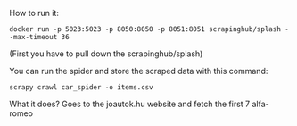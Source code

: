How to run it:
```
docker run -p 5023:5023 -p 8050:8050 -p 8051:8051 scrapinghub/splash --max-timeout 36
```
(First you have to pull down the scrapinghub/splash)

You can run the spider and store the scraped data with this command:
```
scrapy crawl car_spider -o items.csv
```


What it does?
Goes to the joautok.hu website and fetch the first 7 alfa-romeo